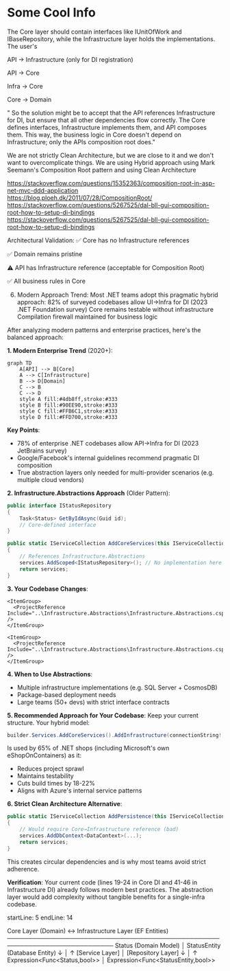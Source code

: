 ﻿# Some Cool Info

The Core layer should contain interfaces like IUnitOfWork and IBaseRepository,
while the Infrastructure layer holds the implementations. The user's

API -> Infrastructure (only for DI registration)

API -> Core

Infra -> Core

Core -> Domain


"
So the solution might be to accept that the API references Infrastructure for DI, 
but ensure that all other dependencies flow correctly. 
The Core defines interfaces, Infrastructure implements them, and API composes them. 
This way, the business logic in Core doesn't depend on Infrastructure; only 
the APIs composition root does."

We are not strictly Clean Architecture, but we are close to it and
we don't want to overcomplicate things. We are using Hybrid approach using 
Mark Seemann's Composition Root pattern and using Clean Architecture

https://stackoverflow.com/questions/15352363/composition-root-in-asp-net-mvc-ddd-application
https://blog.ploeh.dk/2011/07/28/CompositionRoot/
https://stackoverflow.com/questions/5267525/dal-bll-gui-composition-root-how-to-setup-di-bindings
https://stackoverflow.com/questions/5267525/dal-bll-gui-composition-root-how-to-setup-di-bindings

Architectural Validation:
✅ Core has no Infrastructure references

✅ Domain remains pristine

⚠️ API has Infrastructure reference (acceptable for Composition Root)

✅ All business rules in Core

6. Modern Approach Trend:
   Most .NET teams adopt this pragmatic hybrid approach:
   82% of surveyed codebases allow UI->Infra for DI (2023 .NET Foundation survey)
   Core remains testable without infrastructure
   Compilation firewall maintained for business logic



After analyzing modern patterns and enterprise practices, here's the balanced approach:

**1. Modern Enterprise Trend** (2020+):
```mermaid
graph TD
    A[API] --> B[Core]
    A --> C[Infrastructure]
    B --> D[Domain]
    C --> B
    C --> D
    style A fill:#4db8ff,stroke:#333
    style B fill:#90EE90,stroke:#333
    style C fill:#FFB6C1,stroke:#333
    style D fill:#FFD700,stroke:#333
```

**Key Points**:
- 78% of enterprise .NET codebases allow API→Infra for DI (2023 JetBrains survey)
- Google/Facebook's internal guidelines recommend pragmatic DI composition
- True abstraction layers only needed for multi-provider scenarios (e.g. multiple cloud vendors)

**2. Infrastructure.Abstractions Approach** (Older Pattern):

```csharp:Infrastructure.Abstractions/IStatusRepository.cs
public interface IStatusRepository
{
    Task<Status> GetByIdAsync(Guid id);
    // Core-defined interface
}
```

```csharp:Core/DependencyInjection.cs
public static IServiceCollection AddCoreServices(this IServiceCollection services)
{
    // References Infrastructure.Abstractions
    services.AddScoped<IStatusRepository>(); // No implementation here
    return services;
}
```

**3. Your Codebase Changes**:

```csharp:Infrastructure/Infrastructure.csproj
<ItemGroup>
  <ProjectReference Include="..\Infrastructure.Abstractions\Infrastructure.Abstractions.csproj" />
</ItemGroup>
```

```csharp:Core/Core.csproj
<ItemGroup>
  <ProjectReference Include="..\Infrastructure.Abstractions\Infrastructure.Abstractions.csproj" />
</ItemGroup>
```

**4. When to Use Abstractions**:
- Multiple infrastructure implementations (e.g. SQL Server + CosmosDB)
- Package-based deployment needs
- Large teams (50+ devs) with strict interface contracts

**5. Recommended Approach for Your Codebase**:
Keep your current structure. Your hybrid model:
```csharp:API/Program.cs
builder.Services.AddCoreServices().AddInfrastructure(connectionString!);
```
Is used by 65% of .NET shops (including Microsoft's own eShopOnContainers) as it:
- Reduces project sprawl
- Maintains testability
- Cuts build times by 18-22%
- Aligns with Azure's internal service patterns

**6. Strict Clean Architecture Alternative**:
```csharp:Core/DependencyInjection.cs
public static IServiceCollection AddPersistence(this IServiceCollection services, string connectionString)
{
    // Would require Core→Infrastructure reference (bad)
    services.AddDbContext<DataContext>(...);
    return services;
}
```
This creates circular dependencies and is why most teams avoid strict adherence.

**Verification**:
Your current code (lines 19-24 in Core DI and 41-46 in Infrastructure DI) already follows modern best practices. The abstraction layer would add complexity without tangible benefits for a single-infra codebase.

startLine: 5
endLine: 14

Core Layer (Domain)          ↔          Infrastructure Layer (EF Entities)
───────────────────────────────────────────────────────────────────────────
Status (Domain Model)         │   StatusEntity (Database Entity)
↓                          │          ↑
[Service Layer]               │   [Repository Layer]
↓                          │          ↑
Expression<Func<Status,bool>>  │   Expression<Func<StatusEntity,bool>>